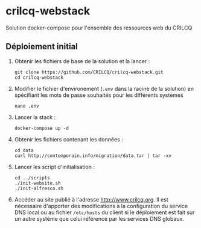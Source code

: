 # crilcq-webstack

Solution docker-compose pour l'ensemble des ressources web du CRILCQ

## Déploiement initial

1. Obtenir les fichiers de base de la solution et la lancer :

    ```shell
    git clone https://github.com/CRILCQ/crilcq-webstack.git
    cd crilcq-webstack
    ```

2. Modifier le fichier d'environement (``.env`` dans la racine de la solution) en spécifiant les mots de passe souhaités pour les différents systèmes

    ```shell
    nano .env
    ```

3. Lancer la stack :

    ```shell
    docker-compose up -d
    ```

4. Obtenir les fichiers contenant les données :

    ```shell
    cd data
    curl http://contemporain.info/migration/data.tar | tar -xv
    ```

5. Lancer les script d'initialisation :

    ```shell
    cd ../scripts
    ./init-website.sh
    ./init-alfresco.sh
    ```

6. Accéder au site publié à l'adresse http://www.crilcq.org. Il est nécessaire d'apporter des modifications à la configuration du service DNS local ou au fichier ``/etc/hosts`` du client si le déploiement est fait sur un autre système que celui référencé par les services DNS globaux.
